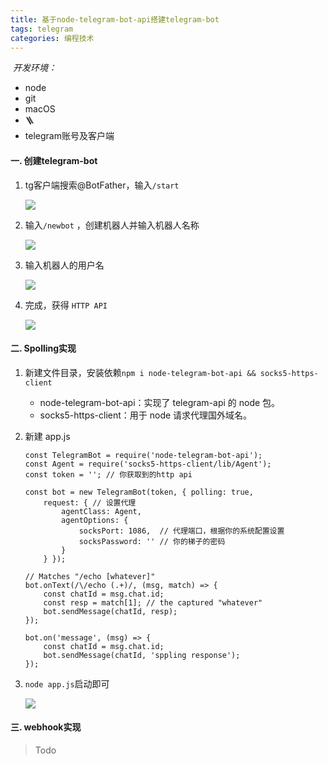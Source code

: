 ```yaml
---
title: 基于node-telegram-bot-api搭建telegram-bot
tags: telegram
categories: 编程技术
---
```




​	_开发环境：_

* node
* git
* macOS
* 🪜
* telegram账号及客户端



<!----more----->

#### 一. 创建telegram-bot

1. tg客户端搜索@BotFather，输入```/start```

   ![](https://qxr-bucket.oss-cn-beijing.aliyuncs.com/images/%E6%88%AA%E5%B1%8F2021-05-25%2011.58.06.png)

2. 输入```/newbot``` ，创建机器人并输入机器人名称

   ![](https://qxr-bucket.oss-cn-beijing.aliyuncs.com/images/%E6%88%AA%E5%B1%8F2021-05-25%2011.58.22.png)

3. 输入机器人的用户名

   ![](https://qxr-bucket.oss-cn-beijing.aliyuncs.com/images/%E6%88%AA%E5%B1%8F2021-05-25%2011.58.47.png)

4. 完成，获得 ```HTTP API```

   ![](https://qxr-bucket.oss-cn-beijing.aliyuncs.com/images/%E6%88%AA%E5%B1%8F2021-05-25%2011.59.19.png)



#### 二. Spolling实现

1. 新建文件目录，安装依赖```npm i node-telegram-bot-api && socks5-https-client```

   * node-telegram-bot-api：实现了 telegram-api 的 node 包。
   * socks5-https-client：用于 node 请求代理国外域名。

2. 新建 app.js

   ```
   const TelegramBot = require('node-telegram-bot-api');
   const Agent = require('socks5-https-client/lib/Agent');
   const token = ''; // 你获取到的http api
   
   const bot = new TelegramBot(token, { polling: true,
       request: { // 设置代理
           agentClass: Agent,
           agentOptions: {
               socksPort: 1086,  // 代理端口，根据你的系统配置设置
               socksPassword: '' // 你的梯子的密码
           }
       } });
   
   // Matches "/echo [whatever]"
   bot.onText(/\/echo (.+)/, (msg, match) => {
       const chatId = msg.chat.id;
       const resp = match[1]; // the captured "whatever"
       bot.sendMessage(chatId, resp);
   });
   
   bot.on('message', (msg) => {
       const chatId = msg.chat.id;
       bot.sendMessage(chatId, 'sppling response');
   });
   
   ```

3. ```node app.js```启动即可

   ![](https://qxr-bucket.oss-cn-beijing.aliyuncs.com/images/%E6%88%AA%E5%B1%8F2021-05-25%2013.13.45.png)

#### 三.  webhook实现

> Todo